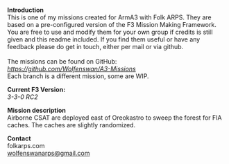 <b>Introduction</b><br/>
This is one of my missions created for ArmA3 with Folk ARPS. They are based on a pre-configured version of the F3 Mission Making Framework. You are free to use and modify them for your own group if credits is still given and this readme included. If you find them useful or have any feedback please do get in touch, either per mail or via github.<br/><br/>
The missions can be found on GitHub:<br/>
<i>https://github.com/Wolfenswan/A3-Missions</i><br/>
Each branch is a different mission, some are WIP.<br/>

<b>Current F3 Version:</b><br/>
<i>3-3-0 RC2</i>

<b>Mission description</b><br/>
Airborne CSAT are deployed east of Oreokastro to sweep the forest for FIA caches. The caches are slightly randomized.

<b>Contact</b><br/>
folkarps.com<br/>
wolfenswanarps@gmail.com<br/>
